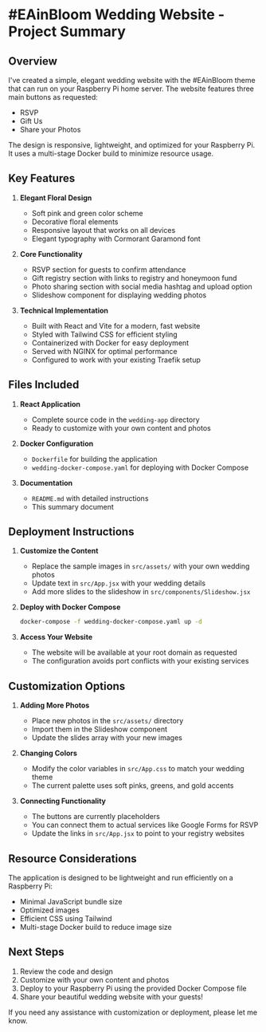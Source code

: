 # #EAinBloom Wedding Website - Project Summary

## Overview

I've created a simple, elegant wedding website with the #EAinBloom theme that can run on your Raspberry Pi home server. The website features three main buttons as requested:
- RSVP
- Gift Us
- Share your Photos

The design is responsive, lightweight, and optimized for your Raspberry Pi. It uses a multi-stage Docker build to minimize resource usage.

## Key Features

1. **Elegant Floral Design**
   - Soft pink and green color scheme
   - Decorative floral elements
   - Responsive layout that works on all devices
   - Elegant typography with Cormorant Garamond font

2. **Core Functionality**
   - RSVP section for guests to confirm attendance
   - Gift registry section with links to registry and honeymoon fund
   - Photo sharing section with social media hashtag and upload option
   - Slideshow component for displaying wedding photos

3. **Technical Implementation**
   - Built with React and Vite for a modern, fast website
   - Styled with Tailwind CSS for efficient styling
   - Containerized with Docker for easy deployment
   - Served with NGINX for optimal performance
   - Configured to work with your existing Traefik setup

## Files Included

1. **React Application**
   - Complete source code in the `wedding-app` directory
   - Ready to customize with your own content and photos

2. **Docker Configuration**
   - `Dockerfile` for building the application
   - `wedding-docker-compose.yaml` for deploying with Docker Compose

3. **Documentation**
   - `README.md` with detailed instructions
   - This summary document

## Deployment Instructions

1. **Customize the Content**
   - Replace the sample images in `src/assets/` with your own wedding photos
   - Update text in `src/App.jsx` with your wedding details
   - Add more slides to the slideshow in `src/components/Slideshow.jsx`

2. **Deploy with Docker Compose**
   ```bash
   docker-compose -f wedding-docker-compose.yaml up -d
   ```

3. **Access Your Website**
   - The website will be available at your root domain as requested
   - The configuration avoids port conflicts with your existing services

## Customization Options

1. **Adding More Photos**
   - Place new photos in the `src/assets/` directory
   - Import them in the Slideshow component
   - Update the slides array with your new images

2. **Changing Colors**
   - Modify the color variables in `src/App.css` to match your wedding theme
   - The current palette uses soft pinks, greens, and gold accents

3. **Connecting Functionality**
   - The buttons are currently placeholders
   - You can connect them to actual services like Google Forms for RSVP
   - Update the links in `src/App.jsx` to point to your registry websites

## Resource Considerations

The application is designed to be lightweight and run efficiently on a Raspberry Pi:
- Minimal JavaScript bundle size
- Optimized images
- Efficient CSS using Tailwind
- Multi-stage Docker build to reduce image size

## Next Steps

1. Review the code and design
2. Customize with your own content and photos
3. Deploy to your Raspberry Pi using the provided Docker Compose file
4. Share your beautiful wedding website with your guests!

If you need any assistance with customization or deployment, please let me know.

